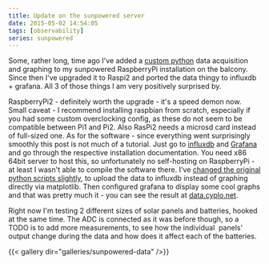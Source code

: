```yaml
---
title: Update on the sunpowered server
date: 2015-05-02 14:54:05
tags: [observability]
series: sunpowered
---
```


Some, rather long, time ago I've added a [custom python](https://blog.cyplo.net/2014/04/21/adding-voltage-current-measurements-sunpowered-pi/)
data acquisition and graphing to my sunpowered RaspberryPi installation
on the balcony. Since then I've upgraded it to Raspi2 and ported the
data thingy to influxdb + grafana. All 3 of those things I am very
positively surprised by.

RaspberryPi2 - definitely worth the upgrade - it's a speed demon now.  Small caveat - I recommend
installing raspbian from scratch, especially if you had some custom
overclocking config, as these do not seem to be compatible between Pi1 and Pi2. Also RasPi2 needs a microsd card instead of full-sized one. As for
the software - since everything went surprisingly smoothly this post is
not much of a tutorial. Just go to [influxdb](http://influxdb.com/)
and [Grafana](http://grafana.org/) and go through the respective
installation documentation. You need x86 64bit server to host this, so
unfortunately no self-hosting on RaspberryPi - at least I wasn't able to
compile the software there. I've [changed the original python scripts slightly](https://github.com/cyplo/sunpowered/tree/master/software),
to upload the data to influxdb instead of graphing directly via
matplotlib. Then configured grafana to display some cool graphs and that
was pretty much it - you can see the result at
[data.cyplo.net](http://data.cyplo.net/dashboard/db/sunpowered).

Right now I'm testing 2 different sizes of solar panels and
batteries, hooked at the same time. The ADC is connected as it was
before though, so a TODO is to add more measurements, to see how the
individual  panels' output change during the data and how does it affect
each of the batteries.

{{< gallery dir="galleries/sunpowered-data" />}}
